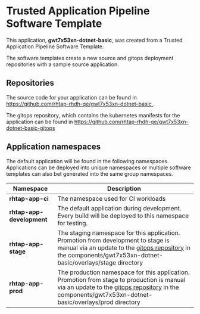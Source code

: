 # Trusted Application Pipeline Software Template

This application, **gwt7x53xn-dotnet-basic**, was created from a Trusted Application Pipeline Software Template.

The software templates create a new source and gitops deployment repositories with a sample source application. 

## Repositories

The source code for your application can be found in [https://github.com/rhtap-rhdh-qe/gwt7x53xn-dotnet-basic ](https://github.com/rhtap-rhdh-qe/gwt7x53xn-dotnet-basic ).
 
The gitops repository, which contains the kubernetes manifests for the application can be found in 
[https://github.com/rhtap-rhdh-qe/gwt7x53xn-dotnet-basic-gitops ](https://github.com/rhtap-rhdh-qe/gwt7x53xn-dotnet-basic-gitops ) 

## Application namespaces 

The default application will be found in the following namespaces. Applications can be deployed into unique namespaces or multiple software templates can also bet generated into the same group namespaces.  

|  Namespace   |  Description   |  
| -------- | -------- |
| **rhtap-app-ci** | The namespace used for CI workloads |
| **rhtap-app-development** | The default application during development. Every build will be deployed to this namespace for testing. |
| **rhtap-app-stage** | The staging namespace for this application. Promotion from development to stage is manual via an update to the [gitops repository](https://github.com/rhtap-rhdh-qe/gwt7x53xn-dotnet-basic-gitops ) in the components/gwt7x53xn-dotnet-basic/overlays/stage directory |
| **rhtap-app-prod** | The production namespace for this application. Promotion from stage to production is manual via an update to the [gitops repository](https://github.com/rhtap-rhdh-qe/gwt7x53xn-dotnet-basic-gitops ) in the components/gwt7x53xn-dotnet-basic/overlays/prod directory |